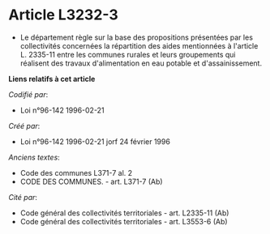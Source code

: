 # Article L3232-3

- Le département règle sur la base des propositions présentées par les collectivités concernées la répartition des aides
mentionnées à l'article L. 2335-11 entre les communes rurales et leurs groupements qui réalisent des travaux d'alimentation
en eau potable et d'assainissement.

**Liens relatifs à cet article**

_Codifié par_:

  - Loi n°96-142 1996-02-21

_Créé par_:

  - Loi n°96-142 1996-02-21 jorf 24 février 1996

_Anciens textes_:

  - Code des communes L371-7 al. 2
  - CODE DES COMMUNES. - art. L371-7 (Ab)

_Cité par_:

  - Code général des collectivités territoriales - art. L2335-11 (Ab)
  - Code général des collectivités territoriales - art. L3553-6 (Ab)
